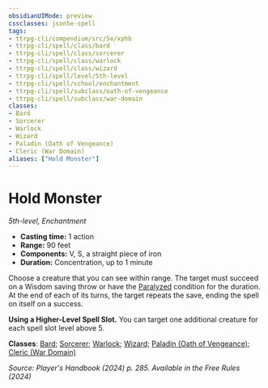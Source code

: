 ```yaml
---
obsidianUIMode: preview
cssclasses: json5e-spell
tags:
- ttrpg-cli/compendium/src/5e/xphb
- ttrpg-cli/spell/class/bard
- ttrpg-cli/spell/class/sorcerer
- ttrpg-cli/spell/class/warlock
- ttrpg-cli/spell/class/wizard
- ttrpg-cli/spell/level/5th-level
- ttrpg-cli/spell/school/enchantment
- ttrpg-cli/spell/subclass/oath-of-vengeance
- ttrpg-cli/spell/subclass/war-domain
classes:
- Bard
- Sorcerer
- Warlock
- Wizard
- Paladin (Oath of Vengeance)
- Cleric (War Domain)
aliases: ["Hold Monster"]
---
```

# Hold Monster
*5th-level, Enchantment*  


- **Casting time:** 1 action
- **Range:** 90 feet
- **Components:** V, S, a straight piece of iron
- **Duration:** Concentration, up to 1 minute

Choose a creature that you can see within range. The target must succeed on a Wisdom saving throw or have the [Paralyzed](3-Mechanics/CLI/rules/conditions.md#Paralyzed) condition for the duration. At the end of each of its turns, the target repeats the save, ending the spell on itself on a success.

**Using a Higher-Level Spell Slot.** You can target one additional creature for each spell slot level above 5.

**Classes**: [Bard](list-spells-classes-bard); [Sorcerer](list-spells-classes-sorcerer); [Warlock](list-spells-classes-warlock); [Wizard](list-spells-classes-wizard); [Paladin (Oath of Vengeance)](list-spells-classes-paladin-xphb-oath-of-vengeance-xphb); [Cleric (War Domain)](list-spells-classes-cleric-xphb-war-domain-xphb)

*Source: Player's Handbook (2024) p. 285. Available in the Free Rules (2024)*